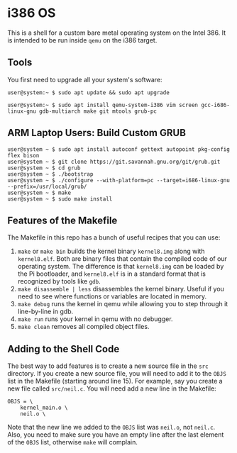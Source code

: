 

# i386 OS


This is a shell for a custom bare metal operating system on the Intel 386. It is intended to be run inside `qemu` on the i386 target.

## Tools

You first need to upgrade all your system's software:

```
user@system:~ $ sudo apt update && sudo apt upgrade
```


```
user@system:~ $ sudo apt install qemu-system-i386 vim screen gcc-i686-linux-gnu gdb-multiarch make git mtools grub-pc
```


## ARM Laptop Users: Build Custom GRUB

```
user@system ~ $ sudo apt install autoconf gettext autopoint pkg-config flex bison
user@system ~ $ git clone https://git.savannah.gnu.org/git/grub.git
user@system ~ $ cd grub
user@system ~ $ ./bootstrap
user@system ~ $ ./configure --with-platform=pc --target=i686-linux-gnu --prefix=/usr/local/grub/
user@system ~ $ make
user@system ~ $ sudo make install
```



## Features of the Makefile

The Makefile in this repo has a bunch of useful recipes that you can use:

1. `make` or `make bin` builds the kernel binary `kernel8.img` along with `kernel8.elf`. Both are binary files that contain the compiled code of our operating system. The difference is that `kernel8.img` can be loaded by the Pi bootloader, and `kernel8.elf` is in a standard format that is recognized by tools like `gdb`.
2. `make disassemble | less` disassembles the kernel binary. Useful if you need to see where functions or variables are located in memory.
3. `make debug` runs the kernel in qemu while allowing you to step through it line-by-line in gdb.
4. `make run` runs your kernel in qemu with no debugger.
5. `make clean` removes all compiled object files.

## Adding to the Shell Code

The best way to add features is to create a new source file in the `src` directory. If you create a new source file, you will need to add it to the `OBJS` list in the Makefile (starting around line 15). For example, say you create a new file called `src/neil.c`. You will need add a new line in the Makefile:


```
OBJS = \
    kernel_main.o \
    neil.o \

```

Note that the new line we added to the `OBJS` list was `neil.o`, not `neil.c`. Also, you need to make sure you have an empty line after the last element of the `OBJS` list, otherwise `make` will complain.


